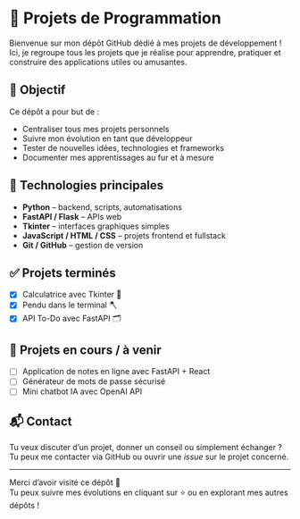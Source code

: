 # 🚀 Projets de Programmation

Bienvenue sur mon dépôt GitHub dédié à mes projets de développement !  
Ici, je regroupe tous les projets que je réalise pour apprendre, pratiquer et construire des applications utiles ou amusantes.

## 🎯 Objectif

Ce dépôt a pour but de :

- Centraliser tous mes projets personnels
- Suivre mon évolution en tant que développeur
- Tester de nouvelles idées, technologies et frameworks
- Documenter mes apprentissages au fur et à mesure

## 🧰 Technologies principales

- **Python** – backend, scripts, automatisations
- **FastAPI / Flask** – APIs web
- **Tkinter** – interfaces graphiques simples
- **JavaScript / HTML / CSS** – projets frontend et fullstack
- **Git / GitHub** – gestion de version

## ✅ Projets terminés

- [x] Calculatrice avec Tkinter 🧮  
- [x] Pendu dans le terminal 🪓  
- [x] API To-Do avec FastAPI 🗂️

## 🚧 Projets en cours / à venir

- [ ] Application de notes en ligne avec FastAPI + React  
- [ ] Générateur de mots de passe sécurisé  
- [ ] Mini chatbot IA avec OpenAI API

## 📬 Contact

Tu veux discuter d’un projet, donner un conseil ou simplement échanger ?  
Tu peux me contacter via GitHub ou ouvrir une _issue_ sur le projet concerné.

---

Merci d’avoir visité ce dépôt 🙌  
Tu peux suivre mes évolutions en cliquant sur ⭐ ou en explorant mes autres dépôts !
